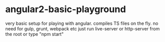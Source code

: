 # angular2-basic-playground

very basic setup for playing with angular. compiles TS files on the fly. 
no need for gulp, grunt, webpack etc
just run live-server or http-server from the root or type "npm start"
